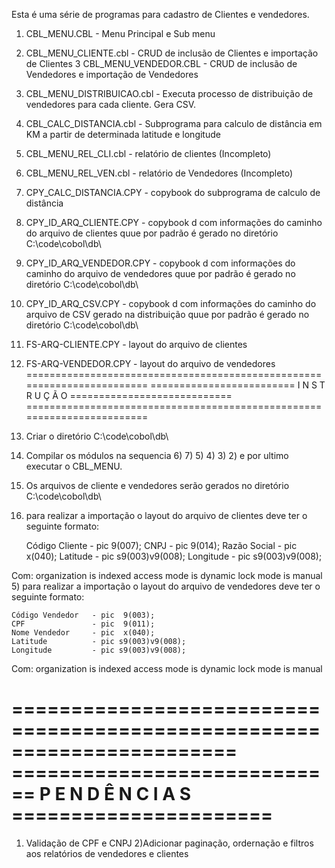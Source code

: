 Esta é uma série de programas para cadastro de Clientes e vendedores.

1)  CBL_MENU.CBL - Menu Principal e Sub menu
2)  CBL_MENU_CLIENTE.cbl - CRUD de inclusão de Clientes e importação de Clientes
3  CBL_MENU_VENDEDOR.CBL - CRUD de inclusão de Vendedores e importação de Vendedores
4)  CBL_MENU_DISTRIBUICAO.cbl - Executa processo de distribuição de vendedores para cada cliente. Gera CSV.
5)  CBL_CALC_DISTANCIA.cbl - Subprograma para calculo de distância em KM a partir de determinada latitude e longitude
6)  CBL_MENU_REL_CLI.cbl - relatório de clientes (Incompleto)
7)  CBL_MENU_REL_VEN.cbl - relatório de Vendedores (Incompleto)
8)  CPY_CALC_DISTANCIA.CPY - copybook do subprograma de calculo de distância
9)  CPY_ID_ARQ_CLIENTE.CPY - copybook d com informações do caminho do arquivo de clientes quue por padrão é gerado no  diretório C:\code\cobol\db\
10)  CPY_ID_ARQ_VENDEDOR.CPY  - copybook d com informações do caminho do arquivo de vendedores quue por padrão é gerado no  diretório C:\code\cobol\db\
11)  CPY_ID_ARQ_CSV.CPY   - copybook d com informações do caminho do arquivo de CSV gerado na distribuição quue por padrão é gerado no  diretório C:\code\cobol\db\
12)  FS-ARQ-CLIENTE.CPY - layout do arquivo de clientes
13)  FS-ARQ-VENDEDOR.CPY - layout do arquivo de vendedores
========================================================================
========================= I N S T R U Ç Ã O ============================
========================================================================
1) Criar o diretório C:\code\cobol\db\
2) Compilar os módulos na sequencia 6) 7) 5) 4) 3) 2) e por ultimo executar o CBL_MENU.
3) Os arquivos de cliente e vendedores serão gerados no diretório C:\code\cobol\db\
4) para realizar a importação o layout do arquivo de clientes deve ter o seguinte formato:

    Código Cliente    - pic  9(007);
    CNPJ              - pic  9(014);
    Razão Social      - pic  x(040);
    Latitude          - pic s9(003)v9(008);
    Longitude         - pic s9(003)v9(008);

Com:
             organization       is indexed
             access mode        is dynamic
             lock mode          is manual
5) para realizar a importação o layout do arquivo de vendedores deve ter o seguinte formato:

    Código Vendedor   - pic  9(003);
    CPF               - pic  9(011);
    Nome Vendedor     - pic  x(040);
    Latitude          - pic s9(003)v9(008);
    Longitude         - pic s9(003)v9(008);

Com:
             organization       is indexed
             access mode        is dynamic
             lock mode          is manual

=======================================================================
============================ P E N D Ê N C I A S ======================
=======================================================================
1) Validação de CPF e CNPJ
2)Adicionar paginação, ordernação e filtros aos relatórios de vendedores e clientes



